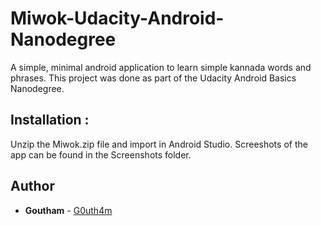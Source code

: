 # Miwok-Udacity-Android-Nanodegree
A simple, minimal android application to learn simple kannada words and phrases. This project was done as part of the Udacity Android Basics Nanodegree.

## Installation :
Unzip the Miwok.zip file and import in Android Studio.
Screeshots of the app can be found in the Screenshots folder.

## Author
* **Goutham** - [G0uth4m](https://github.com/G0uth4m)
